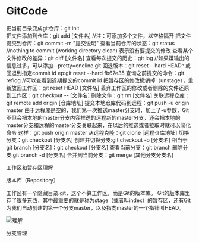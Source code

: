 # GitCode

把当前目录变成git仓库：git init  
把文件添加到仓库：git add [文件名]  //注：可添加多个文件，以空格隔开
把文件提交到仓库：git commit -m "提交说明"
查看当前仓库的状态：git status  //nothing to commit (working directory clean) 表示没有要提交的修改
查看某个文件修改的差异：git diff [文件名]
查看每次提交的历史：git log  //如果嫌输出的信息过多，可以添加--pretty=oneline
git 回退版本：git reset --hard HEAD^ 或回退到指定commit id ep:git reset --hard fb67e35
查询之前提交的命令：git reflog //可以查看到近期提交的commit id
把暂存区的修改撤销掉（unstage），重新放回工作区：git reset HEAD [文件名]
丢弃工作区的修改或者删除的文件还原到工作区：git checkout -- [文件名]
删除文件：git rm [文件名]
关联远程仓库：git remote add origin [仓库地址]
提交本地仓库代码到远程：git push -u origin master
由于远程库是空的，我们第一次推送master分支时，加上了-u参数，Git不但会把本地的master分支内容推送的远程新的master分支，还会把本地的master分支和远程的master分支关联起来，在以后的推送或者拉取时就可以简化命令
这样：git push origin master
从远程克隆：git clone [远程仓库地址]
切换分支：git checkout [分支名]
创建并切换分支:git checkout -b [分支名] 相当于 git branch [分支名]；git checkout [分支名]
查看当前分支：git branch
删除分支:git branch -d [分支名]
合并到当前分支：git merge [其他分支分支名]


工作区和暂存区理解

版本库（Repository）

工作区有一个隐藏目录.git，这个不算工作区，而是Git的版本库。
Git的版本库里存了很多东西，其中最重要的就是称为stage（或者叫index）的暂存区，还有Git为我们自动创建的第一个分支master，以及指向master的一个指针叫HEAD。

![理解](http://www.liaoxuefeng.com/files/attachments/001384907702917346729e9afbf4127b6dfbae9207af016000/0)

分支管理
